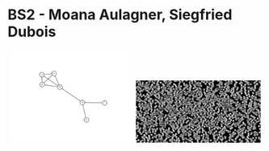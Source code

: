# BS2 - Moana Aulagner, Siegfried Dubois

<p align="center">
  <img src="https://github.com/Tharos-ux/bs2_ipp/blob/main/toy_example.png" width="49%" />
  <img src="https://github.com/Tharos-ux/bs2_ipp/blob/main/human_interactome.png" width="49%" />
</p>